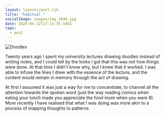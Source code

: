 ```yaml
---
layout: layouts/post.njk
title: "habitual "
socialImage: images/img_1846.jpg
date: 2020-05-12T17:15:35.546Z
tags:
  - post
---
```



![Doodles](images/img_1846.jpg "mapping thoughts to patterns ")

Twenty years ago I spent my university lectures drawing doodles instead of writing notes, and I could tell by the looks I got that this was not how things were done. At that time I didn't know why, but I knew that it worked. I was able to infuse the lines I drew with the essence of the lecture, and the content would remain in memory through the act of drawing.

At first I assumed it was just a way for me to concentrate, to channel all the attention towards the spoken word (just the way reading comics when eating your lunch made you appreciate the food more when you were 8). More recently I have realised that what I was doing was more akin to a process of mapping thoughts to patterns